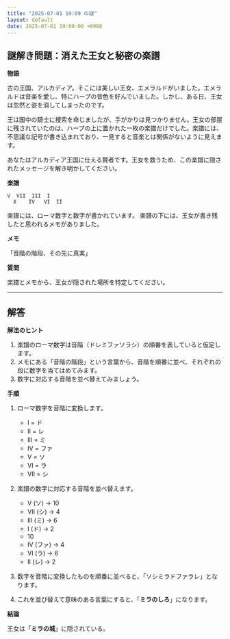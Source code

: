 ```yaml
---
title: "2025-07-01 19:09 の謎"
layout: default
date: 2025-07-01 19:09:00 +0900
---
```

## 謎解き問題：消えた王女と秘密の楽譜

**物語**

古の王国、アルカディア。そこには美しい王女、エメラルドがいました。エメラルドは音楽を愛し、特にハープの音色を好んでいました。しかし、ある日、王女は忽然と姿を消してしまったのです。

王は国中の騎士に捜索を命じましたが、手がかりは見つかりません。王女の部屋に残されていたのは、ハープの上に置かれた一枚の楽譜だけでした。楽譜には、不思議な記号が書き込まれており、一見すると音楽とは関係がないように見えます。

あなたはアルカディア王国に仕える賢者です。王女を救うため、この楽譜に隠されたメッセージを解き明かしてください。

**楽譜**

```
V  VII  III  I
  X    IV   VI  II
```

楽譜には、ローマ数字と数字が書かれています。
楽譜の下には、王女が書き残したと思われるメモがありました。

**メモ**

「音階の階段、その先に真実」

**質問**

楽譜とメモから、王女が隠された場所を特定してください。

---

## 解答

**解法のヒント**

1.  楽譜のローマ数字は音階（ドレミファソラシ）の順番を表していると仮定します。
2.  メモにある「音階の階段」という言葉から、音階を順番に並べ、それぞれの段に数字を当てはめてみます。
3.  数字に対応する音階を並べ替えてみましょう。

**手順**

1.  ローマ数字を音階に変換します。
    *   I = ド
    *   II = レ
    *   III = ミ
    *   IV = ファ
    *   V = ソ
    *   VI = ラ
    *   VII = シ

2.  楽譜の数字に対応する音階を並べ替えます。
    *   V (ソ) → 10
    *   VII (シ) → 4
    *   III (ミ) → 6
    *   I (ド) → 2
    *   10
    *   IV (ファ) → 4
    *   VI (ラ) → 6
    *   II (レ) → 2

3.   数字を音階に変換したものを順番に並べると、「ソシミラドファラレ」となります。
    
4.  これを並び替えて意味のある言葉にすると、「**ミラのしろ**」になります。

**結論**

王女は「**ミラの城**」に隠されている。
